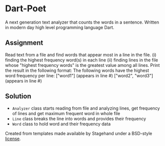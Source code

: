 # Dart-Poet
A next generation text analyzer that counts the words in a sentence. Written in modern day high level programming language Dart.

## Assignment
Read text from a file and find words that appear most in a line in the file. 
(i) finding the highest frequency word(s) in each line 
(ii) finding lines in the file whose "highest frequency words" is the greatest value among all lines. 
Print the result in the following format: 
The following words have the highest word frequency per line:
["word1"] (appears in line #)
["word2", "word3"] (appears in line #)

## Solution
- `Analyzer` class starts reading from file and analyzing lines, get frequency of lines and get maximum frequent word in whole file
- `Line` class breaks the line into words and provides their frequency
- `Word` class to hold word and their frequency data

Created from templates made available by Stagehand under a BSD-style
[license](https://github.com/dart-lang/stagehand/blob/master/LICENSE).
